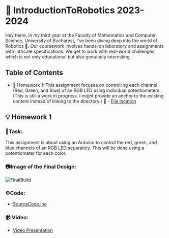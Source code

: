 # 🤖 IntroductionToRobotics 2023-2024

Hey there, in my third year at the Faculty of Mathematics and Computer Science, University of Bucharest, I've been diving deep into the world of Robotics 🚀. Our coursework involves hands-on laboratory and assignments with intricate specifications. We get to work with real-world challenges, which is not only educational but also genuinely interesting.

## Table of Contents
- 📝 Homework 1: This assignment focuses on controlling each channel (Red, Green, and Blue) of an RGB LED using individual potentiometers. (This is still a work in progress. I might provide an anchor to the existing content instead of linking to the directory.)
   📂 - [File location](https://github.com/teodor-daniel1234/IntroductionToRobotics/blob/main/Homework/HomeworkOne)

## 💡 Homework 1
### 🎯Task:
This assignment is about using an Arduino to control the red, green, and blue channels of an RGB LED separately. This will be done using a potentiometer for each color.

### 📷Image of the Final Design:
![FinalBuild](https://github.com/teodor-daniel1234/IntroductionToRobotics/assets/115356255/1f94e546-3e48-4903-871d-683c1cfb83f1)

### ⚙️Code:
- [SourceCode.ino](https://github.com/teodor-daniel1234/IntroductionToRobotics/blob/main/Homework/HomeworkOne/HomeworkOne.ino)

### 📹 Video:
- [Video Presentation](https://youtu.be/1z6IuqXTeDo)
